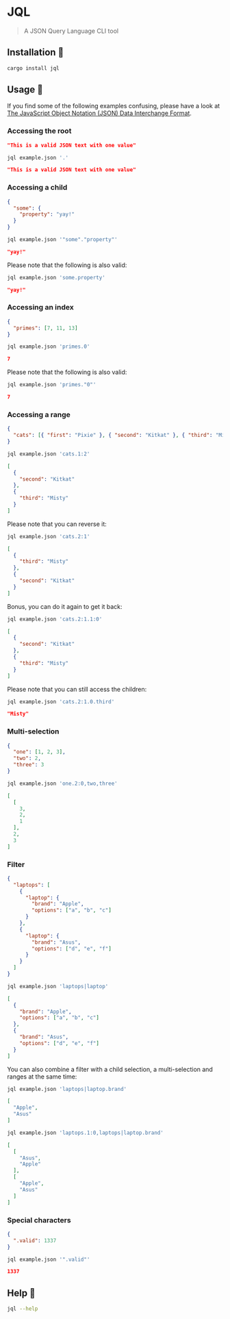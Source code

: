 # JQL

> A JSON Query Language CLI tool

## Installation 🚀

```sh
cargo install jql
```

## Usage 🐨

If you find some of the following examples confusing, please have a look at [The JavaScript Object Notation (JSON) Data Interchange Format](https://tools.ietf.org/html/rfc8259#section-13).

### Accessing the root

```json
"This is a valid JSON text with one value"
```

```sh
jql example.json '.'
```

```json
"This is a valid JSON text with one value"
```

### Accessing a child

```json
{
  "some": {
    "property": "yay!"
  }
}
```

```sh
jql example.json '"some"."property"'
```

```json
"yay!"
```

Please note that the following is also valid:

```sh
jql example.json 'some.property'
```

```json
"yay!"
```

### Accessing an index

```json
{
  "primes": [7, 11, 13]
}
```

```sh
jql example.json 'primes.0'
```

```json
7
```

Please note that the following is also valid:

```sh
jql example.json 'primes."0"'
```

```json
7
```

### Accessing a range

```json
{
  "cats": [{ "first": "Pixie" }, { "second": "Kitkat" }, { "third": "Misty" }]
}
```

```sh
jql example.json 'cats.1:2'
```

```json
[
  {
    "second": "Kitkat"
  },
  {
    "third": "Misty"
  }
]
```

Please note that you can reverse it:

```sh
jql example.json 'cats.2:1'
```

```json
[
  {
    "third": "Misty"
  },
  {
    "second": "Kitkat"
  }
]
```

Bonus, you can do it again to get it back:

```sh
jql example.json 'cats.2:1.1:0'
```

```json
[
  {
    "second": "Kitkat"
  },
  {
    "third": "Misty"
  }
]
```

Please note that you can still access the children:

```sh
jql example.json 'cats.2:1.0.third'
```

```json
"Misty"
```

### Multi-selection

```json
{
  "one": [1, 2, 3],
  "two": 2,
  "three": 3
}
```

```sh
jql example.json 'one.2:0,two,three'
```

```json
[
  [
    3,
    2,
    1
  ],
  2,
  3
]
```

### Filter

```json
{
  "laptops": [
    {
      "laptop": {
        "brand": "Apple",
        "options": ["a", "b", "c"]
      }
    },
    {
      "laptop": {
        "brand": "Asus",
        "options": ["d", "e", "f"]
      }
    }
  ]
}
```

```sh
jql example.json 'laptops|laptop'
```

```json
[
  {
    "brand": "Apple",
    "options": ["a", "b", "c"]
  },
  {
    "brand": "Asus",
    "options": ["d", "e", "f"]
  }
]
```

You can also combine a filter with a child selection, a multi-selection and ranges at the same time:

```sh
jql example.json 'laptops|laptop.brand'
```

```json
[
  "Apple",
  "Asus"
]
```

```sh
jql example.json 'laptops.1:0,laptops|laptop.brand'
```

```json
[
  [
    "Asus",
    "Apple"
  ],
  [
    "Apple",
    "Asus"
  ]
]
```

### Special characters

```json
{
  ".valid": 1337
}
```

```sh
jql example.json '".valid"'
```

```json
1337
```

## Help 📖

```sh
jql --help
```
